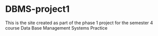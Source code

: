 # DBMS-project1
This is the site created as part of the phase 1 project for the semester 4 course Data Base Management Systems Practice 
